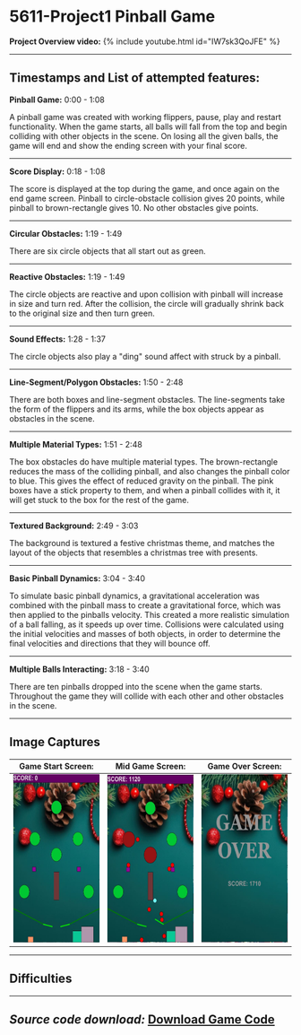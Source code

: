 # 5611-Project1 Pinball Game

**Project Overview video:**
{% include youtube.html id="IW7sk3QoJFE" %}

---

**Timestamps and List of attempted features:**
----
**Pinball Game:** 0:00 - 1:08

A pinball game was created with working flippers, pause, play and restart functionality. When the game starts, all balls will fall from the top and begin colliding with other objects in the scene. On losing all the given balls, the game will end and show the ending screen with your final score. 

---
**Score Display:** 0:18 - 1:08

The score is displayed at the top during the game, and once again on the end game screen. Pinball to circle-obstacle collision gives 20 points, while pinball to brown-rectangle gives 10. No other obstacles give points.

---
**Circular Obstacles:** 1:19 - 1:49

There are six circle objects that all start out as green.

---
**Reactive Obstacles:** 1:19 - 1:49

The circle objects are reactive and upon collision with pinball will increase in size and turn red. After the collision, the circle will gradually shrink back to the original size and then turn green.

---
**Sound Effects:** 1:28 - 1:37

The circle objects also play a "ding" sound affect with struck by a pinball.

---
**Line-Segment/Polygon Obstacles:** 1:50 - 2:48

There are both boxes and line-segment obstacles. The line-segments take the form of the flippers and its arms, while the box objects appear as obstacles in the scene. 

---
**Multiple Material Types:** 1:51 - 2:48

The box obstacles do have multiple material types. The brown-rectangle reduces the mass of the colliding pinball, and also changes the pinball color to blue. This gives the effect of reduced gravity on the pinball. The pink boxes have a stick property to them, and when a pinball collides with it, it will get stuck to the box for the rest of the game.

---
**Textured Background:** 2:49 - 3:03

The background is textured a festive christmas theme, and matches the layout of the objects that resembles a christmas tree with presents.

---
**Basic Pinball Dynamics:** 3:04 - 3:40

To simulate basic pinball dynamics, a gravitational acceleration was combined with the pinball mass to create a gravitational force, which was then applied to the pinballs velocity. This created a more realistic simulation of a ball falling, as it speeds up over time. Collisions were calculated using the initial velocities and masses of both objects, in order to determine the final velocities and directions that they will bounce off.

---
**Multiple Balls Interacting:** 3:18 - 3:40

There are ten pinballs dropped into the scene when the game starts. Throughout the game they will collide with each other and other obstacles in the scene.

---
Image Captures
---

|Game Start Screen:          | Mid Game Screen:          |Game Over Screen:    | 
|-------------------------|-------------------------|-------------------------------------|
|<img src="./docs/assets/gamestart.JPG" width="200" height="300"> | <img src="./docs/assets/midgame.JPG" width="200" height="300"> |  <img src="./docs/assets/gameover.JPG" width="200" height="300">  |          

---
Difficulties
---


---
***Source code download:*** <a href= "CSCI5611_Project_1.pde" download>Download Game Code</a>
---
